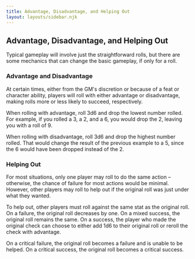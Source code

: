 ```yaml
---
title: Advantage, Disadvantage, and Helping Out
layout: layouts/sidebar.njk
---
```


<div class="stack">

  ## Advantage, Disadvantage, and Helping Out

  Typical gameplay will involve just the straightforward rolls, but there are
  some mechanics that can change the basic gameplay, if only for a roll.

  ### Advantage and Disadvantage

  At certain times, either from the GM's discretion or because of a feat or
  character ability, players will roll with either advantage or disadvantage,
  making rolls more or less likely to succeed, respectively.

  When rolling with advantage, roll 3d6 and drop the lowest number rolled. For
  example, if you rolled a 3, a 2, and a 6, you would drop the 2, leaving you
  with a roll of 9.

  When rolling with disadvantage, roll 3d6 and drop the highest number rolled.
  That would change the result of the previous example to a 5, since the 6 would
  have been dropped instead of the 2.


  ### Helping Out

  For most situations, only one player may roll to do the same action –
  otherwise, the chance of failure for most actions would be minimal. However,
  other players may roll to help out if the original roll was just under what
  they wanted.

  To help out, other players must roll against the same stat as the original
  roll. On a failure, the original roll decreases by one. On a mixed success,
  the original roll remains the same. On a success, the player who made the
  original check can choose to either add 1d6 to their original roll or reroll
  the check with advantage.

  On a critical failure, the original roll becomes a failure and is unable to be
  helped. On a critical success, the original roll becomes a critical success.

</div>
